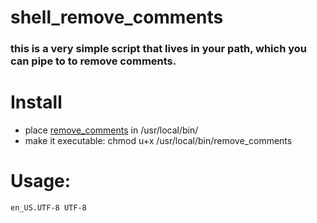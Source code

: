 # shell_remove_comments

### this is a very simple script that lives in your path, which you can pipe to to remove comments.

# Install
- place [remove_comments](remove_comments) in /usr/local/bin/
- make it executable: chmod u+x /usr/local/bin/remove_comments

# Usage:
```$ cat /etc/locale.gen | remove_comments
en_US.UTF-8 UTF-8
```
